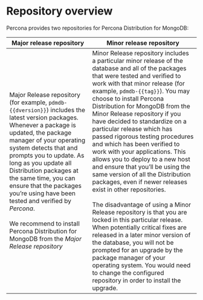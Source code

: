 # Repository overview

Percona provides two repositories for Percona Distribution for MongoDB:

| Major release repository| Minor release repository|
| ----------------------- | ----------------------- |
|Major Release repository (for example, `pdmdb-{{dversion}}`) includes the latest version packages. Whenever a package is updated, the package manager of your operating system detects that and prompts you to update. As long as you update all Distribution packages at the same time, you can ensure that the packages you’re using have been tested and verified by *Percona*. <br/><br/> We recommend to install Percona Distribution for MongoDB from the *Major Release repository*|Minor Release repository includes a particular minor release of the database and all of the packages that were tested and verified to work with that minor release (for example, `pdmdb-{{tag}}`). You may choose to install Percona Distribution for MongoDB from the Minor Release repository if you have decided to standardize on a particular release which has passed rigorous testing procedures and which has been verified to work with your applications. This allows you to deploy to a new host and ensure that you’ll be using the same version of all the Distribution packages, even if newer releases exist in other repositories. <br/><br/>The disadvantage of using a Minor Release repository is that you are locked in this particular release. When potentially critical fixes are released in a later minor version of the database, you will not be prompted for an upgrade by the package manager of your operating system. You would need to change the configured repository in order to install the upgrade.| 


